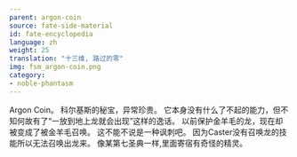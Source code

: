 ```yaml
---
parent: argon-coin
source: fate-side-material
id: fate-encyclopedia
language: zh
weight: 25
translation: "十三维, 路过的零"
img: fsm_argon-coin.png
category:
- noble-phantasm
---
```


Argon Coin。
科尔基斯的秘宝，异常珍贵。
它本身没有什么了不起的能力，但不知何故有了“一放到地上龙就会出现”这样的逸话。
以前保护金羊毛的龙，现在却被变成了被金羊毛召唤。
这不能不说是一种讽刺吧。
因为Caster没有召唤龙的技能所以无法召唤出龙来。
像某第七圣典一样,里面寄宿有奇怪的精灵。
